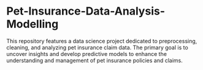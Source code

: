 # Pet-Insurance-Data-Analysis-Modelling
This repository features a data science project dedicated to preprocessing, cleaning, and analyzing pet insurance claim data. The primary goal is to uncover insights and develop predictive models to enhance the understanding and management of pet insurance policies and claims.
